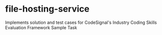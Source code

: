 # file-hosting-service
Implements solution and test cases for CodeSignal's Industry Coding Skills Evaluation Framework Sample Task

